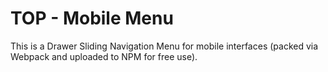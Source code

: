 # TOP - Mobile Menu

This is a Drawer Sliding Navigation Menu for mobile interfaces (packed via Webpack and uploaded to NPM for free use).